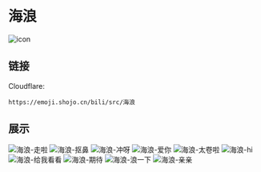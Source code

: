 # 海浪
![icon](https://emoji.shojo.cn/bili/src/海浪/icon.png)
## 链接
Cloudflare:
```
https://emoji.shojo.cn/bili/src/海浪
```
## 展示
![海浪-走啦](https://emoji.shojo.cn/bili/src/海浪/海浪-走啦.png)
![海浪-抠鼻](https://emoji.shojo.cn/bili/src/海浪/海浪-抠鼻.png)
![海浪-冲呀](https://emoji.shojo.cn/bili/src/海浪/海浪-冲呀.png)
![海浪-爱你](https://emoji.shojo.cn/bili/src/海浪/海浪-爱你.png)
![海浪-太卷啦](https://emoji.shojo.cn/bili/src/海浪/海浪-太卷啦.png)
![海浪-hi](https://emoji.shojo.cn/bili/src/海浪/海浪-hi.png)
![海浪-给我看看](https://emoji.shojo.cn/bili/src/海浪/海浪-给我看看.png)
![海浪-期待](https://emoji.shojo.cn/bili/src/海浪/海浪-期待.png)
![海浪-浪一下](https://emoji.shojo.cn/bili/src/海浪/海浪-浪一下.png)
![海浪-亲亲](https://emoji.shojo.cn/bili/src/海浪/海浪-亲亲.png)
